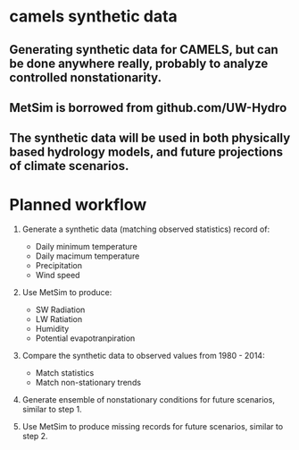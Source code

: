 # camels synthetic data
## Generating synthetic data for CAMELS, but can be done anywhere really, probably to analyze controlled nonstationarity.
## MetSim is borrowed from github.com/UW-Hydro
## The synthetic data will be used in both physically based hydrology models, and future projections of climate scenarios.
# Planned workflow
1. Generate a synthetic data (matching observed statistics) record of:
   * Daily minimum temperature
   * Daily macimum temperature
   * Precipitation
   * Wind speed

2. Use MetSim to produce:
   * SW Radiation
   * LW Ratiation
   * Humidity
   * Potential evapotranpiration

3. Compare the synthetic data to observed values from 1980 - 2014:
   * Match statistics
   * Match non-stationary trends

4. Generate ensemble of nonstationary conditions for future scenarios, similar to step 1.
5. Use MetSim to produce missing records for future scenarios, similar to step 2.
